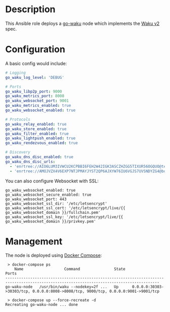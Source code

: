 # Description

This Ansible role deploys a [go-waku](https://github.com/status-im/go-waku) node which implements the [Waku v2](https://rfc.vac.dev/spec/10/) spec.

# Configuration

A basic config would include:
```yaml
# Logging
go_waku_log_level: 'DEBUG'

# Ports
go_waku_libp2p_port: 9000
go_waku_metrics_port: 8008
go_waku_websocket_port: 9001
go_waku_metrics_enabled: true
go_waku_websocket_enabled: true

# Protocols
go_waku_relay_enabled: true
go_waku_store_enabled: true
go_waku_filter_enabled: true
go_waku_lightpush_enabled: true
go_waku_rendezvous_enabled: true

# Discovery
go_waku_dns_disc_enabled: true
go_waku_dns_disc_urls:
  - 'enrtree://AIO6LUM3IVWCU2KCPBBI6FEH2W42IGK3ASCZHZGG5TIXUR56OGQUO@test.status.nodes.status.im'
  - 'enrtree://AMOJVZX4V6EXP7NTJPMAYJYST2QP6AJXYW76IU6VGJS7UVSNDYZG4@boot.test.shards.nodes.status.im'
```
You can also configure Websocket with SSL:
```
go_waku_websocket_enabled: true
go_waku_websocket_secure_enabled: true
go_waku_websocket_port: 443
go_waku_websocket_ssl_dir: '/etc/letsencrypt'
go_waku_websocket_ssl_cert: '/etc/letsencrypt/live/{{ go_waku_websocket_domain }}/fullchain.pem'
go_waku_websocket_ssl_key: '/etc/letsencrypt/live/{{ go_waku_websocket_domain }}/privkey.pem'
```

# Management

The node is deployed using [Docker Compose](https://docs.docker.com/compose/):
```
 > docker-compose ps
    Name                  Command               State                                         Ports                                       
------------------------------------------------------------------------------------------------------------------------------------------
go-waku-node   /usr/bin/waku --nodekey=2f ...   Up      0.0.0.0:30303->30303/tcp, 0.0.0.0:8008->8008/tcp, 9000/tcp, 0.0.0.0:9001->9001/tcp

 > docker-compose up --force-recreate -d
Recreating go-waku-node ... done
```
